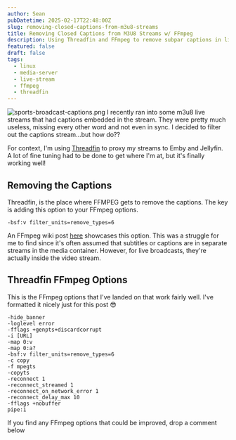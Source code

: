 ```yaml
---
author: Sean
pubDatetime: 2025-02-17T22:48:00Z
slug: removing-closed-captions-from-m3u8-streams
title: Removing Closed Captions from M3U8 Streams w/ FFmpeg
description: Using Threadfin and FFmpeg to remove subpar captions in live broadcasts
featured: false
draft: false
tags:
  - linux
  - media-server
  - live-stream
  - ffmpeg
  - threadfin
---
```

![sports-broadcast-captions.png](@assets/blog/sports-broadcast-captions.png)
I recently ran into some m3u8 live streams that had captions embedded in the stream. They were pretty much useless, missing every other word and not even in sync. I decided to filter out the captions stream...but how do??

For context, I'm using [Threadfin](https://github.com/Threadfin/Threadfin) to proxy my streams to Emby and Jellyfin. A lot of fine tuning had to be done to get where I'm at, but it's finally working well!

## Removing the Captions
Threadfin, is the place where FFMPEG gets to remove the captions. The key is adding this option to your FFmpeg options.

```
-bsf:v filter_units=remove_types=6
```

An FFmpeg wiki post [here](https://trac.ffmpeg.org/wiki/HowToExtractAndRemoveClosedCaptions)  showcases this option. This was a struggle for me to find since it's often assumed that subtitles or captions are in separate streams in the media container. However, for live broadcasts, they're actually inside the video stream.

## Threadfin FFmpeg Options

This is the FFmpeg options that I've landed on that work fairly well. I've formatted it nicely just for this post 😎

```
-hide_banner 
-loglevel error 
-fflags +genpts+discardcorrupt 
-i [URL] 
-map 0:v 
-map 0:a? 
-bsf:v filter_units=remove_types=6 
-c copy 
-f mpegts 
-copyts 
-reconnect 1 
-reconnect_streamed 1 
-reconnect_on_network_error 1 
-reconnect_delay_max 10 
-fflags +nobuffer 
pipe:1
```
If you find any FFmpeg options that could be improved, drop a comment below